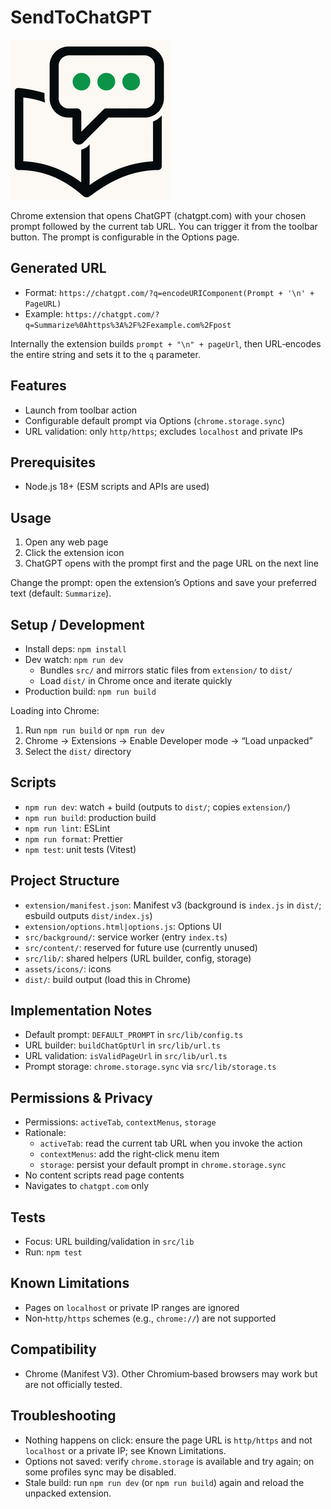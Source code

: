 # SendToChatGPT

![App Icon](assets/icons/icon.png)

Chrome extension that opens ChatGPT (chatgpt.com) with your chosen prompt
followed by the current tab URL. You can trigger it from the toolbar button.
The prompt is configurable in the Options page.

## Generated URL

- Format: `https://chatgpt.com/?q=encodeURIComponent(Prompt + '\n' + PageURL)`
- Example: `https://chatgpt.com/?q=Summarize%0Ahttps%3A%2F%2Fexample.com%2Fpost`

Internally the extension builds `prompt + "\n" + pageUrl`, then URL‑encodes the
entire string and sets it to the `q` parameter.

## Features

- Launch from toolbar action
- Configurable default prompt via Options (`chrome.storage.sync`)
- URL validation: only `http/https`; excludes `localhost` and private IPs

## Prerequisites

- Node.js 18+ (ESM scripts and APIs are used)

## Usage

1. Open any web page
2. Click the extension icon
3. ChatGPT opens with the prompt first and the page URL on the next line

Change the prompt: open the extension’s Options and save your preferred text
(default: `Summarize`).

## Setup / Development

- Install deps: `npm install`
- Dev watch: `npm run dev`
  - Bundles `src/` and mirrors static files from `extension/` to `dist/`
  - Load `dist/` in Chrome once and iterate quickly
- Production build: `npm run build`

Loading into Chrome:

1. Run `npm run build` or `npm run dev`
2. Chrome → Extensions → Enable Developer mode → “Load unpacked”
3. Select the `dist/` directory

## Scripts

- `npm run dev`: watch + build (outputs to `dist/`; copies `extension/`)
- `npm run build`: production build
- `npm run lint`: ESLint
- `npm run format`: Prettier
- `npm test`: unit tests (Vitest)

## Project Structure

- `extension/manifest.json`: Manifest v3 (background is `index.js` in `dist/`;
  esbuild outputs `dist/index.js`)
- `extension/options.html|options.js`: Options UI
- `src/background/`: service worker (entry `index.ts`)
- `src/content/`: reserved for future use (currently unused)
- `src/lib/`: shared helpers (URL builder, config, storage)
- `assets/icons/`: icons
- `dist/`: build output (load this in Chrome)

## Implementation Notes

- Default prompt: `DEFAULT_PROMPT` in `src/lib/config.ts`
- URL builder: `buildChatGptUrl` in `src/lib/url.ts`
- URL validation: `isValidPageUrl` in `src/lib/url.ts`
- Prompt storage: `chrome.storage.sync` via `src/lib/storage.ts`

## Permissions & Privacy

- Permissions: `activeTab`, `contextMenus`, `storage`
- Rationale:
  - `activeTab`: read the current tab URL when you invoke the action
  - `contextMenus`: add the right‑click menu item
  - `storage`: persist your default prompt in `chrome.storage.sync`
- No content scripts read page contents
- Navigates to `chatgpt.com` only

## Tests

- Focus: URL building/validation in `src/lib`
- Run: `npm test`

## Known Limitations

- Pages on `localhost` or private IP ranges are ignored
- Non‑`http/https` schemes (e.g., `chrome://`) are not supported

## Compatibility

- Chrome (Manifest V3). Other Chromium‑based browsers may work but are not
  officially tested.

## Troubleshooting

- Nothing happens on click: ensure the page URL is `http/https` and not
  `localhost` or a private IP; see Known Limitations.
- Options not saved: verify `chrome.storage` is available and try again; on some
  profiles sync may be disabled.
- Stale build: run `npm run dev` (or `npm run build`) again and reload the
  unpacked extension.

